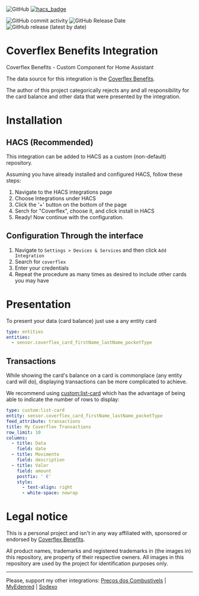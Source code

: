 ![GitHub](https://img.shields.io/github/license/netsoft-ruidias/ha-custom-component-coverflex?style=for-the-badge)
[![hacs_badge](https://img.shields.io/badge/HACS-Custom-41BDF5.svg?style=for-the-badge)](https://github.com/hacs/integration)

![GitHub commit activity](https://img.shields.io/github/commit-activity/m/netsoft-ruidias/ha-custom-component-coverflex?style=for-the-badge)
![GitHub Release Date](https://img.shields.io/github/release-date/netsoft-ruidias/ha-custom-component-coverflex?style=for-the-badge)
![GitHub release (latest by date)](https://img.shields.io/github/v/release/netsoft-ruidias/ha-custom-component-coverflex?style=for-the-badge)

# Coverflex Benefits Integration
Coverflex Benefits - Custom Component for Home Assistant

The data source for this integration is the [Coverflex Benefits](https://www.coverflex.com/).

The author of this project categorically rejects any and all responsibility for the card balance and other data that were presented by the integration.

# Installation
## HACS (Recommended)
This integration can be added to HACS as a custom (non-default) repository.

Assuming you have already installed and configured HACS, follow these steps:

1. Navigate to the HACS integrations page
2. Choose Integrations under HACS
3. Click the '+' button on the bottom of the page
4. Serch for "Coverflex", choose it, and click install in HACS
5. Ready! Now continue with the configuration.

## Configuration Through the interface
1. Navigate to `Settings > Devices & Services` and then click `Add Integration`
2. Search for `coverflex`
4. Enter your credentials
5. Repeat the procedure as many times as desired to include other cards you may have

# Presentation

To present your data (card balance) just use a any entity card

```yaml
type: entities
entities:
  - sensor.coverflex_card_firstName_lastName_pocketType
```

## Transactions

While showing the card's balance on a card is commonplace (any entity card will do), displaying transactions can be more complicated to achieve.

We recommend using [custom:list-card](https://github.com/iantrich/list-card) which has the advantage of being able to indicate the number of rows to display:

```yaml
type: custom:list-card
entity: sensor.coverflex_card_firstName_lastName_pocketType
feed_attribute: transactions
title: My Coverflex Transactions
row_limit: 10
columns:
  - title: Data
    field: date
  - title: Movimento
    field: description
  - title: Valor
    field: amount
    postfix: ' €'
    style:
      - text-align: right
      - white-space: nowrap
```

# Legal notice
This is a personal project and isn't in any way affiliated with, sponsored or endorsed by [Coverflex Benefits](https://www.coverflex.com/).

All product names, trademarks and registered trademarks in (the images in) this repository, are property of their respective owners. All images in this repository are used by the project for identification purposes only.

---
Please, support my other integrations: 
[Preços dos Combustivels](https://github.com/netsoft-ruidias/ha-custom-component-precoscombustiveis) | 
[MyEdenred](https://github.com/netsoft-ruidias/ha-custom-component-myedenred) |
[Sodexo](https://github.com/netsoft-ruidias/ha-custom-component-sodexo)
